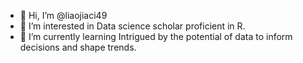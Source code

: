 - 👋 Hi, I’m @liaojiaci49
- 👀 I’m interested in Data science scholar proficient in R.
- 🌱 I’m currently learning Intrigued by the potential of data to inform decisions and shape trends.
